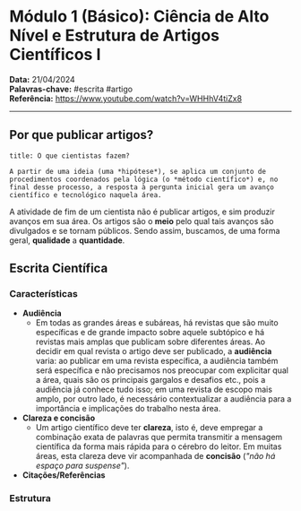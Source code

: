 # Módulo 1 (Básico): Ciência de Alto Nível e Estrutura de Artigos Científicos I

**Data:** 21/04/2024  
**Palavras-chave:** #escrita #artigo  
**Referência:** <https://www.youtube.com/watch?v=WHHhV4tiZx8>

---

## Por que publicar artigos?

```ad-question
title: O que cientistas fazem?

A partir de uma ideia (uma *hipótese*), se aplica um conjunto de procedimentos coordenados pela lógica (o *método científico*) e, no final desse processo, a resposta à pergunta inicial gera um avanço científico e tecnológico naquela área.
```

A atividade de fim de um cientista não é publicar artigos, e sim produzir avanços em sua área. Os artigos são o **meio** pelo qual tais avanços são divulgados e se tornam públicos. Sendo assim, buscamos, de uma forma geral, **qualidade** a **quantidade**.

## Escrita Científica

### Características

- **Audiência**
    - Em todas as grandes áreas e subáreas, há revistas que são muito específicas e de grande impacto sobre aquele subtópico e há revistas mais amplas que publicam sobre diferentes áreas. Ao decidir em qual revista o artigo deve ser publicado, a **audiência** varia: ao publicar em uma revista específica, a audiência também será específica e não precisamos nos preocupar com explicitar qual a área, quais são os principais gargalos e desafios etc., pois a audiência já conhece tudo isso; em uma revista de escopo mais amplo, por outro lado, é necessário contextualizar a audiência para a importância e implicações do trabalho nesta área.
- **Clareza e concisão**
    - Um artigo científico deve ter **clareza**, isto é, deve empregar a combinação exata de palavras que permita transmitir a mensagem científica da forma mais rápida para o cérebro do leitor. Em muitas áreas, esta clareza deve vir acompanhada de **concisão** (*"não há espaço para suspense"*).
- **Citações/Referências**

### Estrutura


